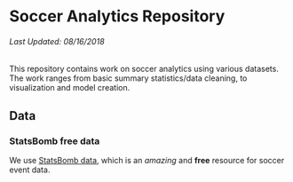 # Soccer Analytics Repository
###### Last Updated: 08/16/2018
This repository contains work on soccer analytics using various datasets. The work ranges from basic summary statistics/data cleaning, to visualization and model creation.

## Data
### StatsBomb free data
We use [StatsBomb data](https://github.com/statsbomb/open-data), which is an _amazing_ and __free__ resource for soccer event data.
